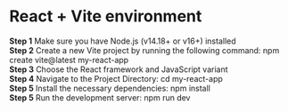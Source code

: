 # React + Vite environment

**Step 1** Make sure you have Node.js (v14.18+ or v16+) installed  
**Step 2** Create a new Vite project by running the following command: npm create vite@latest my-react-app  
**Step 3** Choose the React framework and JavaScript variant  
**Step 4** Navigate to the Project Directory: cd my-react-app  
**Step 5** Install the necessary dependencies: npm install  
**Step 5** Run the development server: npm run dev  
